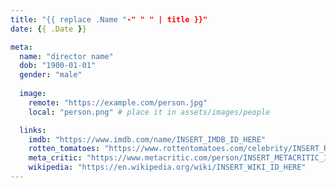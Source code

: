 ```yaml
---
title: "{{ replace .Name "-" " " | title }}"
date: {{ .Date }}

meta:
  name: "director name"
  dob: "1900-01-01"
  gender: "male"
 
  image: 
    remote: "https://example.com/person.jpg"
    local: "person.png" # place it in assets/images/people

  links:
    imdb: "https://www.imdb.com/name/INSERT_IMDB_ID_HERE"
    rotten_tomatoes: "https://www.rottentomatoes.com/celebrity/INSERT_RT_ID_HERE"
    meta_critic: "https://www.metacritic.com/person/INSERT_METACRITIC_ID_HERE"
    wikipedia: "https://en.wikipedia.org/wiki/INSERT_WIKI_ID_HERE"
---
```

